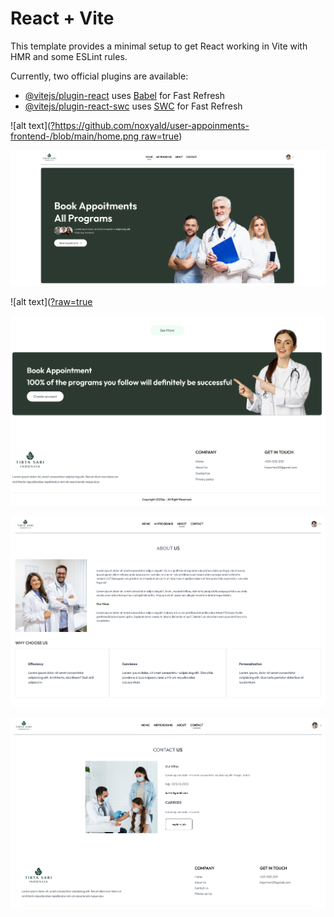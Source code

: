 # React + Vite

This template provides a minimal setup to get React working in Vite with HMR and some ESLint rules.

Currently, two official plugins are available:

- [@vitejs/plugin-react](https://github.com/vitejs/vite-plugin-react/blob/main/packages/plugin-react/README.md) uses [Babel](https://babeljs.io/) for Fast Refresh
- [@vitejs/plugin-react-swc](https://github.com/vitejs/vite-plugin-react-swc) uses [SWC](https://swc.rs/) for Fast Refresh

![alt text]([?https://github.com/noxyald/user-appoinments-frontend-/blob/main/home.png raw=true](https://github.com/noxyald/user-appoinments-frontend-/edit/main/README.md))

![alt text](https://github.com/noxyald/user-appoinments-frontend-/blob/main/home.png)

![alt text]([?raw=true](https://github.com/noxyald/user-appoinments-frontend-/blob/main/appoitmnet-section.png)

![alt text](https://github.com/noxyald/user-appoinments-frontend-/blob/main/banner-section.png)

![alt text](https://github.com/noxyald/user-appoinments-frontend-/blob/main/about.png)

![alt text](https://github.com/noxyald/user-appoinments-frontend-/blob/main/contact.png)




